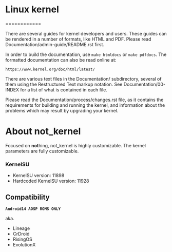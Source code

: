 # Linux kernel
============

There are several guides for kernel developers and users. These guides can
be rendered in a number of formats, like HTML and PDF. Please read
Documentation/admin-guide/README.rst first.

In order to build the documentation, use ``make htmldocs`` or
``make pdfdocs``.  The formatted documentation can also be read online at:

    https://www.kernel.org/doc/html/latest/

There are various text files in the Documentation/ subdirectory,
several of them using the Restructured Text markup notation.
See Documentation/00-INDEX for a list of what is contained in each file.

Please read the Documentation/process/changes.rst file, as it contains the
requirements for building and running the kernel, and information about
the problems which may result by upgrading your kernel.

# About not_kernel
Focused on **not**hing, not_kernel is highly customizable.
The kernel parameters are fully customizable.
 
### KernelSU

+ KernelSU version: 11898
+ Hardcoded KernelSU version: 11928

## Compatibility

**`Android14 AOSP ROMS ONLY`**

aka.
- Lineage
- CrDroid
- RisingOS
- EvolutionX
